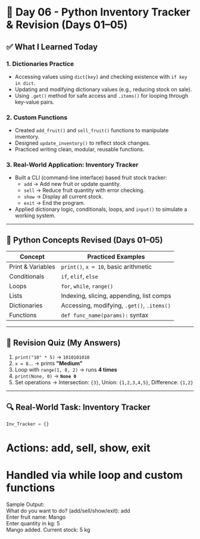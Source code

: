 # 📅 Day 06 - Python Inventory Tracker & Revision (Days 01–05)

## ✅ What I Learned Today

### 1. **Dictionaries Practice**
- Accessing values using `dict[key]` and checking existence with `if key in dict`.
- Updating and modifying dictionary values (e.g., reducing stock on sale).
- Using `.get()` method for safe access and `.items()` for looping through key-value pairs.

### 2. **Custom Functions**
- Created `add_fruit()` and `sell_fruit()` functions to manipulate inventory.
- Designed `update_inventory()` to reflect stock changes.
- Practiced writing clean, modular, reusable functions.

### 3. **Real-World Application: Inventory Tracker**
- Built a CLI (command-line interface) based fruit stock tracker:
  - `add` → Add new fruit or update quantity.
  - `sell` → Reduce fruit quantity with error checking.
  - `show` → Display all current stock.
  - `exit` → End the program.
- Applied dictionary logic, conditionals, loops, and `input()` to simulate a working system.

---

## 🧠 Python Concepts Revised (Days 01–05)

| Concept        | Practiced Examples                            |
|----------------|-----------------------------------------------|
| Print & Variables | `print()`, `x = 10`, basic arithmetic       |
| Conditionals   | `if`, `elif`, `else`                          |
| Loops          | `for`, `while`, `range()`                     |
| Lists          | Indexing, slicing, appending, list comps      |
| Dictionaries   | Accessing, modifying, `.get()`, `.items()`    |
| Functions      | `def func_name(params):` syntax               |

---

## 🧪 Revision Quiz (My Answers)

1. `print("10" * 5)` → `1010101010`
2. `x = 8`... → prints **"Medium"**
3. Loop with `range(1, 8, 2)` → runs **4 times**
4. `print(None, 0)` → **`None 0`**
5. Set operations → Intersection: `{3}`, Union: `{1,2,3,4,5}`, Difference: `{1,2}`

---

## 🔍 Real-World Task: Inventory Tracker

```python
Inv_Tracker = {}
```
# Actions: add, sell, show, exit  
# Handled via while loop and custom functions  
Sample Output:  
What do you want to do? (add/sell/show/exit): add  
Enter fruit name: Mango  
Enter quantity in kg: 5  
Mango added. Current stock: 5 kg  

